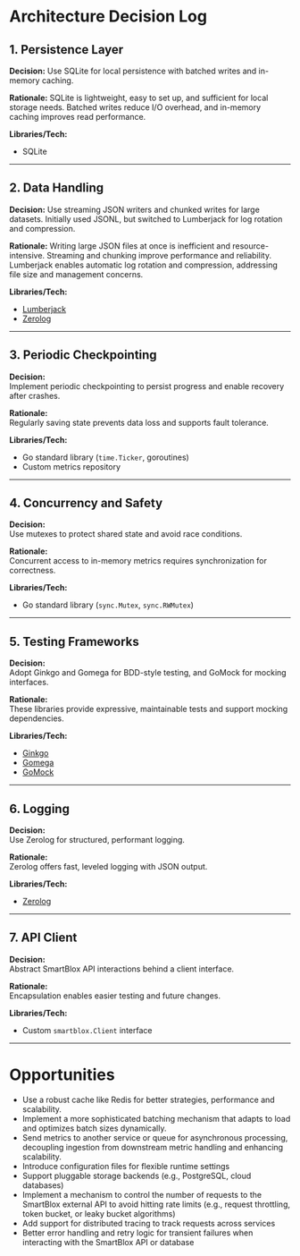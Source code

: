 # Architecture Decision Log

## 1. Persistence Layer

**Decision:**
Use SQLite for local persistence with batched writes and in-memory caching.

**Rationale:**
SQLite is lightweight, easy to set up, and sufficient for local storage needs. Batched writes reduce I/O overhead, and in-memory caching improves read performance.

**Libraries/Tech:**
- SQLite
---

## 2. Data Handling

**Decision:**
Use streaming JSON writers and chunked writes for large datasets. Initially used JSONL, but switched to Lumberjack for log rotation and compression.

**Rationale:**
Writing large JSON files at once is inefficient and resource-intensive. Streaming and chunking improve performance and reliability. Lumberjack enables automatic log rotation and compression, addressing file size and management concerns.

**Libraries/Tech:**
- [Lumberjack](https://github.com/natefinch/lumberjack)
- [Zerolog](https://github.com/rs/zerolog)
---

## 3. Periodic Checkpointing

**Decision:**  
Implement periodic checkpointing to persist progress and enable recovery after crashes.

**Rationale:**  
Regularly saving state prevents data loss and supports fault tolerance.

**Libraries/Tech:**  
- Go standard library (`time.Ticker`, goroutines)
- Custom metrics repository
---

## 4. Concurrency and Safety

**Decision:**  
Use mutexes to protect shared state and avoid race conditions.

**Rationale:**  
Concurrent access to in-memory metrics requires synchronization for correctness.

**Libraries/Tech:**  
- Go standard library (`sync.Mutex`, `sync.RWMutex`)
---

## 5. Testing Frameworks

**Decision:**  
Adopt Ginkgo and Gomega for BDD-style testing, and GoMock for mocking interfaces.

**Rationale:**  
These libraries provide expressive, maintainable tests and support mocking dependencies.

**Libraries/Tech:**  
- [Ginkgo](https://github.com/onsi/ginkgo)
- [Gomega](https://github.com/onsi/gomega)
- [GoMock](https://github.com/golang/mock/gomock)
---

## 6. Logging

**Decision:**  
Use Zerolog for structured, performant logging.

**Rationale:**  
Zerolog offers fast, leveled logging with JSON output.

**Libraries/Tech:**  
- [Zerolog](https://github.com/rs/zerolog)
---

## 7. API Client

**Decision:**  
Abstract SmartBlox API interactions behind a client interface.

**Rationale:**  
Encapsulation enables easier testing and future changes.

**Libraries/Tech:**  
- Custom `smartblox.Client` interface
---

# Opportunities
- Use a robust cache like Redis for better strategies, performance and scalability.
- Implement a more sophisticated batching mechanism that adapts to load and optimizes batch sizes dynamically.
- Send metrics to another service or queue for asynchronous processing, decoupling ingestion from downstream metric handling and enhancing scalability.
- Introduce configuration files for flexible runtime settings
- Support pluggable storage backends (e.g., PostgreSQL, cloud databases)
- Implement a mechanism to control the number of requests to the SmartBlox external API to avoid hitting rate limits (e.g., request throttling, token bucket, or leaky bucket algorithms)
- Add support for distributed tracing to track requests across services
- Better error handling and retry logic for transient failures when interacting with the SmartBlox API or database